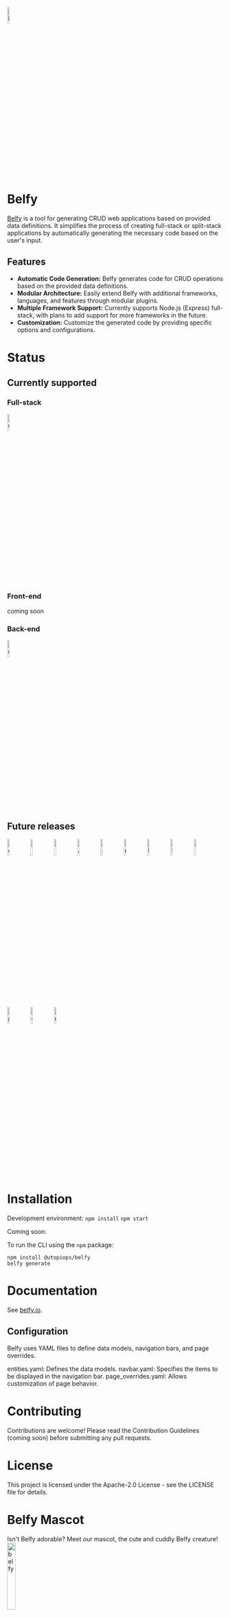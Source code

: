 
<img width="10%" alt="belfy" src="https://github.com/utopiops/belfy/assets/15846333/1686367e-2000-4dcc-a4f5-14b6351a29d3"/> 

# Belfy

[Belfy](https://belfy.io) is a tool for generating CRUD web applications based on provided data definitions. It simplifies the process of creating full-stack or split-stack applications by automatically generating the necessary code based on the user's input.

## Features

- **Automatic Code Generation:** Belfy generates code for CRUD operations based on the provided data definitions.
- **Modular Architecture:** Easily extend Belfy with additional frameworks, languages, and features through modular plugins.
- **Multiple Framework Support:** Currently supports Node.js (Express) full-stack, with plans to add support for more frameworks in the future.
- **Customization:** Customize the generated code by providing specific options and configurations.


# Status

## Currently supported

### Full-stack

<img width="10%" alt="node" src="https://user-images.githubusercontent.com/15846333/166142689-ddcd042c-418a-4336-ab27-76c156f3bb67.png" />

### Front-end
coming soon

### Back-end
<img width="10%" alt="node" src="https://user-images.githubusercontent.com/15846333/166142689-ddcd042c-418a-4336-ab27-76c156f3bb67.png" />


## Future releases


<img width="10%" alt="go" src="https://user-images.githubusercontent.com/15846333/166142724-c6bd4b2a-8204-4283-a521-33703ca8977a.png" /> 
<img width="10%" src="https://user-images.githubusercontent.com/15846333/166142296-8e1c68de-601b-46de-8a9f-dd0c451129b9.png" /> <img width="10%" src="https://user-images.githubusercontent.com/15846333/166142313-828d6a84-2d76-41d5-abe7-b0595d022eac.png" /> <img width="10%" alt="Angular" src="https://user-images.githubusercontent.com/15846333/166142526-ea89df14-3af9-4e43-b9de-d391efc5df51.png" /> <img width="10%" alt="svelte" src="https://user-images.githubusercontent.com/15846333/166142628-efdca347-9ec4-42db-82a1-2ac9bd9c1ad0.png"/> 
<img width="10%" alt="node" src="https://user-images.githubusercontent.com/15846333/166142689-ddcd042c-418a-4336-ab27-76c156f3bb67.png" />
<img width="10%" alt="Next" src="https://user-images.githubusercontent.com/15846333/166142563-6bc6b8c9-c914-4685-8ca4-7b8cc3509f8f.png" /> <img width="10%" alt="Nuxt" src="https://user-images.githubusercontent.com/15846333/166142496-abdc74e9-2985-4c89-872f-d35e77bb64cc.png" />
<img width="10%" src="https://user-images.githubusercontent.com/15846333/166142706-b82590f6-b73a-4eb3-96c3-956c38ca3c8d.png" /> <img width="10%" alt="php" src="https://user-images.githubusercontent.com/15846333/166142808-7cee080b-f870-4806-b5ed-665045c9c030.png" /> <img width="10%" alt="c#" src="https://user-images.githubusercontent.com/15846333/166142851-05492ac9-122c-46cd-bf96-560f49319df5.png" /> <img width="10%" alt="rust" src="https://user-images.githubusercontent.com/15846333/166142779-8f7389c2-56ce-4f8a-97c7-3420e7a6b189.png" />


# Installation

Development environment:
`npm install`
`npm start`



Coming soon:

To run the CLI using the `npm` package:

```
npm install @utopiops/belfy
belfy generate
```

# Documentation
See [belfy.io](https://belfy.io).
## Configuration
Belfy uses YAML files to define data models, navigation bars, and page overrides.

entities.yaml: Defines the data models.
navbar.yaml: Specifies the items to be displayed in the navigation bar.
page_overrides.yaml: Allows customization of page behavior.

# Contributing
Contributions are welcome! Please read the Contribution Guidelines (coming soon) before submitting any pull requests.


# License

This project is licensed under the Apache-2.0 License - see the LICENSE file for details.

# Belfy Mascot

Isn't Belfy adorable? Meet our mascot, the cute and cuddly Belfy creature!
<img width="20%" alt="belfy" src="https://github.com/utopiops/belfy/assets/15846333/5c94a815-8fc4-4bc8-9d89-cc37b588d351" /> 

